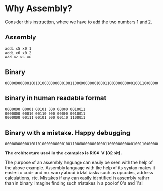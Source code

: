 # Why Assembly?

Consider this instruction, where we have to add the two numbers 1 and 2.

## Assembly

```assembly
addi x5 x0 1
addi x6 x0 2
add x7 x5 x6
```

## Binary

```binary
000000000001001010000000000100110000000000100011000000000001001100000000011100101000001101100011
```

## Binary in human readable format

```binary
0000000 00001 00101 000 00000 0010011
0000000 00010 00110 000 00000 0010011
0000000 00111 00101 000 00110 1100011
```

## Binary with a mistake. Happy debugging

```binary
000000000001001010000000000100110000000000100011000000000001001100000000010100101000001101100011
```

**The architecture used in the examples is RISC-V (32 bit).**

The purpose of an assembly language can easily be seen with the help of the above example. Assembly language with the help of its syntax makes it easier to code and not worry about trivial tasks such as opcodes, address calculations, etc. Mistakes if any can easily identified in assembly
rather than in binary. Imagine finding such mistakes in a pool of 0's and 1's!
